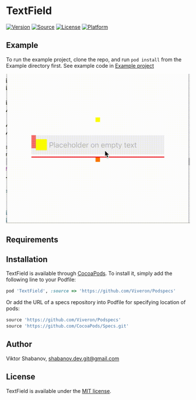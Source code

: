 # TextField

[![Version](https://img.shields.io/github/tag/Viveron/TextField.svg?label=pod&logoColor=orange)](#)
[![Source](https://img.shields.io/badge/source-private-red.svg)](https://github.com/Viveron/Podspecs)
[![License](https://img.shields.io/github/license/Viveron/TextField.svg?colorB=424242)](https://github.com/Viveron/TextField/blob/master/LICENSE)
[![Platform](https://img.shields.io/badge/platform-ios-lightgrey.svg)](#)

## Example

To run the example project, clone the repo, and run `pod install` from the Example directory first.
See example code in [Example project](https://github.com/Viveron/TextField/blob/master/Example/TextField/ViewController.swift) 

<img src="https://raw.githubusercontent.com/Viveron/TextField/master/TextField-Example.gif">

## Requirements

## Installation

TextField is available through [CocoaPods](https://cocoapods.org). To install
it, simply add the following line to your Podfile:

```ruby
pod 'TextField', :source => 'https://github.com/Viveron/Podspecs'
```
Or add the URL of a specs repository into Podfile for specifying location of pods:

```ruby
source 'https://github.com/Viveron/Podspecs'
source 'https://github.com/CocoaPods/Specs.git'
```

## Author

Viktor Shabanov, shabanov.dev.git@gmail.com

## License

TextField is available under the [MIT license](https://github.com/Viveron/TextField/blob/master/LICENSE).

